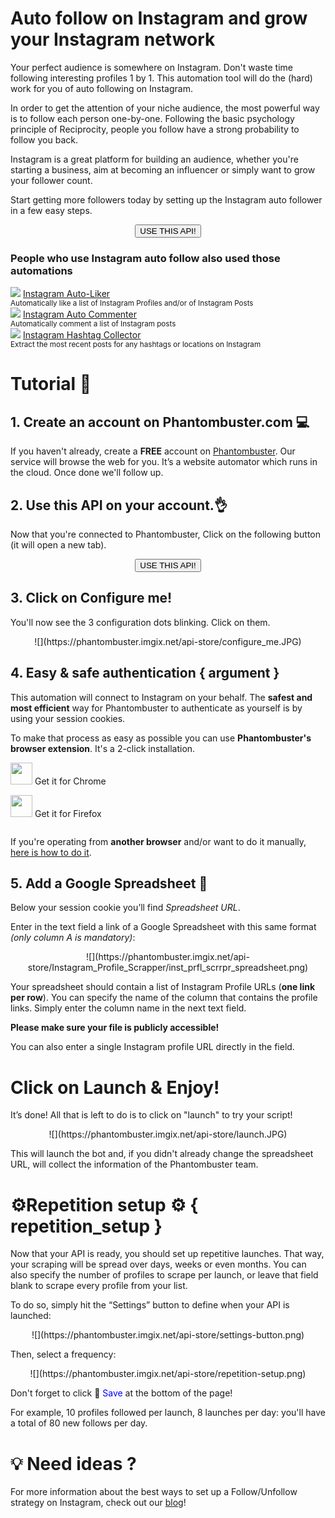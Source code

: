 # Auto follow on Instagram and grow your Instagram network

Your perfect audience is somewhere on Instagram. Don't waste time following interesting profiles 1 by 1. This automation tool will do the (hard) work for you of auto following on Instagram.

In order to get the attention of your niche audience, the most powerful way is to follow each person one-by-one. Following the basic psychology principle of Reciprocity, people you follow have a strong probability to follow you back.

Instagram is a great platform for building an audience, whether you're starting a business, aim at becoming an influencer or simply want to grow your follower count.

Start getting more followers today by setting up the Instagram auto follower in a few easy steps.

<center><button type="button" class="btn btn-warning callToAction" onclick="useThisApi()">USE THIS API!</button></center>

<div id="section_related_articles" class="row">
	<div class="col-xs-12">
		<h3 id="section_relatedapis"> People who use Instagram auto follow also used those automations</h3>
	</div>
	<div class="col-xs-4 text-center">
		<img class="img-rounded" src="https://s3-eu-west-1.amazonaws.com/phantombuster-static/api-store/Instagram_Auto_Liker/Instagram+Auto+Liker+BG.png" /> 
		<a href="https://phantombuster.com/api-store/10506/instagram-auto-liker">
			Instagram Auto-Liker</a><br />
		<small>Automatically like a list of Instagram Profiles and/or of Instagram Posts</small>
	</div>
	<div class="col-xs-4 text-center">
		<img class="img-rounded" src="https://s3-eu-west-1.amazonaws.com/phantombuster-static/api-store/Instagram+Auto+Commenter/Instagram+Auto+Commenter+(4).png" /> 
		<a href="https://phantombuster.com/api-store/14303/instagram-auto-commenter">
			Instagram Auto Commenter</a><br />
		<small>Automatically comment a list of Instagram posts</small>
	</div>
	<div class="col-xs-4 text-center">
		<img class="img-rounded" src="https://s3-eu-west-1.amazonaws.com/phantombuster-static/api-store/Instagram_Hashtag_Collector/Instagram+Hashtag+Extractor(1).png" /> 
		<a href="https://phantombuster.com/api-store/5391/instagram-hashtag-collector">
			Instagram Hashtag Collector</a><br />
		<small>Extract the most recent posts for any hashtags or locations on Instagram</small>
	</div>
</div>

# Tutorial 🚀
## 1. Create an account on Phantombuster.com 💻
If you haven't already, create a **FREE** account on [Phantombuster](https://phantombuster.com/register). Our service will browse the web for you. It’s a website automator which runs in the cloud. Once done we'll follow up.


## 2. Use this API on your account.👌
Now that you're connected to Phantombuster, Click on the following button (it will open a new tab).

<center><button type="button" class="btn btn-warning callToAction" onclick="useThisApi()">USE THIS API!</button></center>

## 3. Click on Configure me!
You'll now see the 3 configuration dots blinking. Click on them.

<center>![](https://phantombuster.imgix.net/api-store/configure_me.JPG)</center>


## 4. Easy & safe authentication { argument }

This automation will connect to Instagram on your behalf. The **safest and most efficient** way for Phantombuster to authenticate as yourself is by using your session cookies.

To make that process as easy as possible you can use **Phantombuster's browser extension**. It's a 2-click installation.

<div class="row" style="margin: 10px 0px;">
	<div class="col-xs-5 col-xs-offset-1">
		<a href="https://chrome.google.com/webstore/detail/phantombuster/mdlnjfcpdiaclglfbdkbleiamdafilil" 
		target="_blank">
			<div class="btn btn-default text-center" style="display: inline-block; align-items: center;">
				<p style="margin-top: 0px;">
				<img src="https://s3-eu-west-1.amazonaws.com/phantombuster-static/api-store/Browser+Extension/chrome.svg" style="height: 35px; box-shadow: 0px 0px 0px white">
				Get it for Chrome</p>
			</div>
		</a>
	</div>
	<div class="col-xs-5 col-xs-offset-1">
		<a href="https://addons.mozilla.org/fr/firefox/addon/phantombuster/" 
		target="_blank">
			<div class="btn btn-default text-center" style="display: inline-block; align-items: center;">
				<p style="margin-top: 0px;">
				<img src="https://s3-eu-west-1.amazonaws.com/phantombuster-static/api-store/Browser+Extension/firefox.svg" style="height: 35px; box-shadow: 0px 0px 0px white">
				Get it for Firefox</p>
			</div>
		</a>
	</div>	
</div>

If you're operating from **another browser** and/or want to do it manually, [here is how to do it](https://intercom.help/phantombuster/help-home/how-to-get-your-cookies-without-using-our-browser-extension).

## 5. Add a Google Spreadsheet 📑
Below your session cookie you’ll find _Spreadsheet URL_.

Enter in the text field a link of a Google Spreadsheet with this same format _(only column A is mandatory)_:
<center>![](https://phantombuster.imgix.net/api-store/Instagram_Profile_Scrapper/inst_prfl_scrrpr_spreadsheet.png)</center>

Your spreadsheet should contain a list of Instagram Profile URLs (**one link per row**).
You can specify the name of the column that contains the profile links. Simply enter the column name in the next text field.

**Please make sure your file is publicly accessible!**

You can also enter a single Instagram profile URL directly in the field.



# Click on Launch & Enjoy!
It’s done! All that is left to do is to click on "launch" to try your script!

<center>![](https://phantombuster.imgix.net/api-store/launch.JPG)</center>

This will launch the bot and, if you didn't already change the spreadsheet URL, will collect the information of the Phantombuster team.

# ⚙️️Repetition setup ⚙️ { repetition_setup }

Now that your API is ready, you should set up repetitive launches. That way, your scraping will be spread over days, weeks or even months. You can also specify the number of profiles to scrape per launch, or leave that field blank to scrape every profile from your list.


To do so, simply hit the “Settings” button to define when your API is launched:

<center>![](https://phantombuster.imgix.net/api-store/settings-button.png)</center>

Then, select a frequency:

<center>![](https://phantombuster.imgix.net/api-store/repetition-setup.png)</center>

Don't forget to click 💾 <span style="color:blue">Save</span> at the bottom of the page!

For example, 10 profiles followed per launch, 8 launches per day: you'll have a total of 80 new follows per day.

# 💡 Need ideas ?

For more information about the best ways to set up a Follow/Unfollow strategy on Instagram, check out our [blog](https://www.phantombuster.com)!     